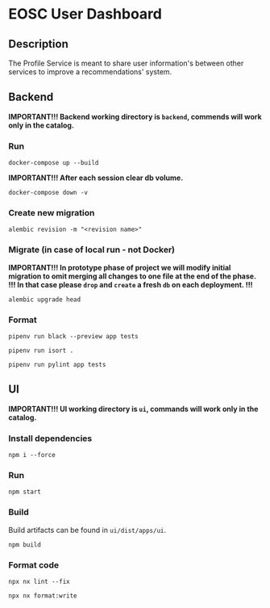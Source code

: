 # EOSC User Dashboard

## Description
The Profile Service is meant to share user information's 
between other services to improve a recommendations' system.

## Backend
**IMPORTANT!!! Backend working directory is `backend`, commends will work only in the catalog.**

### Run
`docker-compose up --build`

**IMPORTANT!!! After each session clear db volume.**

`docker-compose down -v`

### Create new migration
`alembic revision -m "<revision name>"`

### Migrate (in case of local run - not Docker)
**IMPORTANT!!! In prototype phase of project we will modify initial migration to omit merging all changes to one file at the end of the phase.**
**!!! In that case please `drop` and `create` a fresh `db` on each deployment. !!!**

`alembic upgrade head`

### Format
`pipenv run black --preview app tests`

`pipenv run isort .`

`pipenv run pylint app tests`

## UI
**IMPORTANT!!! UI working directory is `ui`, commands will work only in the catalog.**

### Install dependencies
`npm i --force`

### Run
`npm start`

### Build
Build artifacts can be found in `ui/dist/apps/ui`.

`npm build`

### Format code
`npx nx lint --fix`

`npx nx format:write`